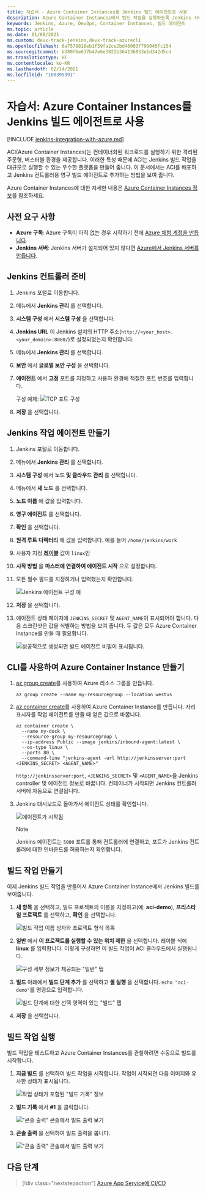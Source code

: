 ```yaml
---
title: 자습서 - Azure Container Instances를 Jenkins 빌드 에이전트로 사용
description: Azure Container Instances에서 빌드 작업을 실행하도록 Jenkins 서버를 구성하는 방법을 알아봅니다.
keywords: Jenkins, Azure, DevOps, Container Instances, 빌드 에이전트
ms.topic: article
ms.date: 01/08/2021
ms.custom: devx-track-jenkins,devx-track-azurecli
ms.openlocfilehash: 6a7578818eb1f59fa2ce2bd46003f799045fc154
ms.sourcegitcommit: b380f6e637b47e6e3822b364136853e1d342d5cd
ms.translationtype: HT
ms.contentlocale: ko-KR
ms.lasthandoff: 02/14/2021
ms.locfileid: "100395391"
---
```

# <a name="tutorial-use-azure-container-instances-as-a-jenkins-build-agent"></a>자습서: Azure Container Instances를 Jenkins 빌드 에이전트로 사용

[!INCLUDE [jenkins-integration-with-azure.md](includes/jenkins-integration-with-azure.md)]

ACI(Azure Container Instances)는 컨테이너화된 워크로드를 실행하기 위한 격리된 주문형, 버스터블 환경을 제공합니다. 이러한 특성 때문에 ACI는 Jenkins 빌드 작업을 대규모로 실행할 수 있는 우수한 플랫폼을 만들어 줍니다. 이 문서에서는 ACI를 배포하고 Jenkins 컨트롤러용 영구 빌드 에이전트로 추가하는 방법을 보여 줍니다.

Azure Container Instances에 대한 자세한 내용은 [Azure Container Instances 정보](/azure/container-instances/container-instances-overview)를 참조하세요.

## <a name="prerequisites"></a>사전 요구 사항

- **Azure 구독**: Azure 구독이 아직 없는 경우 시작하기 전에 [Azure 체험 계정을 만듭니다](https://azure.microsoft.com/free/?ref=microsoft.com&utm_source=microsoft.com&utm_medium=docs&utm_campaign=visualstudio).
- **Jenkins 서버**: Jenkins 서버가 설치되어 있지 않다면 [Azure에서 Jenkins 서버를 만듭니다](./configure-on-linux-vm.md).

## <a name="prepare-the-jenkins-controller"></a>Jenkins 컨트롤러 준비

1. Jenkins 포털로 이동합니다.

1. 메뉴에서 **Jenkins 관리** 를 선택합니다.

1. **시스템 구성** 에서 **시스템 구성** 을 선택합니다.

1. **Jenkins URL** 이 Jenkins 설치의 HTTP 주소(`http://<your_host>.<your_domain>:8080/`)로 설정되었는지 확인합니다.

1. 메뉴에서 **Jenkins 관리** 를 선택합니다.

1. **보안** 에서 **글로벌 보안 구성** 을 선택합니다.

1. **에이전트** 에서 **고정** 포트를 지정하고 사용자 환경에 적절한 포트 번호를 입력합니다.

    구성 예제:  ![TCP 포트 구성](./media/azure-container-instances-as-jenkins-build-agent/agent-port.png)

1. **저장** 을 선택합니다.

## <a name="create-jenkins-work-agent"></a>Jenkins 작업 에이전트 만들기

1. Jenkins 포털로 이동합니다.

1. 메뉴에서 **Jenkins 관리** 를 선택합니다.

1. **시스템 구성** 에서 **노드 및 클라우드 관리** 를 선택합니다.

1. 메뉴에서 **새 노드** 를 선택합니다.

1. **노드 이름** 에 값을 입력합니다.

1. **영구 에이전트** 를 선택합니다.

1. **확인** 을 선택합니다.

1. **원격 루트 디렉터리** 에 값을 입력합니다. 예를 들어 `/home/jenkins/work`

1. 사용자 지정 <abbr title="레이블은 여러 에이전트를 하나의 논리 그룹으로 그룹화하는 데 사용됩니다. 레이블의 예로 Linux 에이전트를 그룹화하는 `linux`가 있습니다.">**레이블**</abbr> 값이 `linux`인

1. **시작 방법** 을 **마스터에 연결하여 에이전트 시작** 으로 설정합니다.

1. 모든 필수 필드를 지정하거나 입력했는지 확인합니다.

    ![Jenkins 에이전트 구성 예](./media/azure-container-instances-as-jenkins-build-agent/agent-config.png)

1. **저장** 을 선택합니다.

1. 에이전트 상태 페이지에 `JENKINS_SECRET` 및 `AGENT_NAME`이 표시되어야 합니다. 다음 스크린샷은 값을 식별하는 방법을 보여 줍니다. 두 값은 모두 Azure Container Instance를 만들 때 필요합니다.

    ![성공적으로 생성되면 빌드 에이전트 비밀이 표시됩니다.](./media/azure-container-instances-as-jenkins-build-agent/jenkins-secret.png)

## <a name="create-azure-container-instance-with-cli"></a>CLI를 사용하여 Azure Container Instance 만들기

1. [az group create](/cli/azure/group?#az_group_create)를 사용하여 Azure 리소스 그룹을 만듭니다.

      ```azurecli
      az group create --name my-resourcegroup --location westus
      ```

1. [az container create](/cli/azure/container#az_container_create)를 사용하여 Azure Container Instance를 만듭니다. 자리 표시자를 작업 에이전트를 만들 때 얻은 값으로 바꿉니다.

    ```azurecli
    az container create \
      --name my-dock \
      --resource-group my-resourcegroup \
      --ip-address Public --image jenkins/inbound-agent:latest \
      --os-type linux \
      --ports 80 \
      --command-line "jenkins-agent -url http://jenkinsserver:port <JENKINS_SECRET> <AGENT_NAME>"
    ```

    `http://jenkinsserver:port`, `<JENKINS_SECRET>` 및 `<AGENT_NAME>`을 Jenkins controller 및 에이전트 정보로 바꿉니다. 컨테이너가 시작되면 Jenkins 컨트롤러 서버에 자동으로 연결됩니다.

1. Jenkins 대시보드로 돌아가서 에이전트 상태를 확인합니다.

    ![에이전트가 시작됨](./media/azure-container-instances-as-jenkins-build-agent/agent-start.png)

    > [!NOTE]
    > Jenkins 에이전트는 `5000` 포트를 통해 컨트롤러에 연결하고, 포트가 Jenkins 컨트롤러에 대한 인바운드를 허용하는지 확인합니다.

## <a name="create-a-build-job"></a>빌드 작업 만들기

이제 Jenkins 빌드 작업을 만들어서 Azure Container Instance에서 Jenkins 빌드를 보여줍니다.

1. **새 항목** 을 선택하고, 빌드 프로젝트의 이름을 지정하고(예: **aci-demo**), **프리스타일 프로젝트** 를 선택하고, **확인** 을 선택합니다.

   ![빌드 작업 이름 상자와 프로젝트 형식 목록](./media/azure-container-instances-as-jenkins-build-agent/jenkins-new-job.png)

1. **일반** 에서 **이 프로젝트를 실행할 수 있는 위치 제한** 을 선택합니다. 레이블 식에 **linux** 를 입력합니다. 이렇게 구성하면 이 빌드 작업이 ACI 클라우드에서 실행됩니다.

   ![구성 세부 정보가 제공되는 "일반" 탭](./media/azure-container-instances-as-jenkins-build-agent/jenkins-job-01.png)

1. **빌드** 아래에서 **빌드 단계 추가** 를 선택하고 **셸 실행** 을 선택합니다. `echo "aci-demo"`를 명령으로 입력합니다.

   ![빌드 단계에 대한 선택 영역이 있는 "빌드" 탭](./media/azure-container-instances-as-jenkins-build-agent/jenkins-job-02.png)

1. **저장** 을 선택합니다.

## <a name="run-the-build-job"></a>빌드 작업 실행

빌드 작업을 테스트하고 Azure Container Instances를 관찰하려면 수동으로 빌드를 시작합니다.

1. **지금 빌드** 를 선택하여 빌드 작업을 시작합니다. 작업이 시작되면 다음 이미지와 유사한 상태가 표시됩니다.

   ![작업 상태가 포함된 "빌드 기록" 정보](./media/azure-container-instances-as-jenkins-build-agent/jenkins-job-status.png)

1. **빌드 기록** 에서 **#1** 을 클릭합니다.

    !["콘솔 출력" 콘솔에서 빌드 출력 보기](./media/azure-container-instances-as-jenkins-build-agent/build-history.png)

1. **콘솔 출력** 을 선택하여 빌드 출력을 봅니다.

    !["콘솔 출력" 콘솔에서 빌드 출력 보기](./media/azure-container-instances-as-jenkins-build-agent/build-console-output.png)

## <a name="next-steps"></a>다음 단계

> [!div class="nextstepaction"]
> [Azure App Service에 CI/CD](/azure/jenkins/tutorial-jenkins-deploy-web-app-azure-app-service)